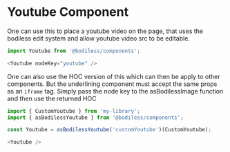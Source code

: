 # Youtube Component

  One can use this to place a youtube video on the page, that uses
  the bodiless edit system and allow youtube video src to be editable.

  ``` js
  import Youtube from '@bodiless/components';

  <Youtube nodeKey="youtube" />
  ```

  One can also use the HOC version of this which can then be apply to other components. But
  the underlining component must accept the same props as an `iframe` tag. Simply pass
  the node key to the asBodilessImage function and then use the returned HOC

  ``` js
  import { CustomYoutube } from 'my-library';
  import { asBodilessYoutube } from '@bodiless/components';

  const Youtube = asBodilessYoutube('customYoutube')(CustomYoutube);

  <Youtube />
  ```
